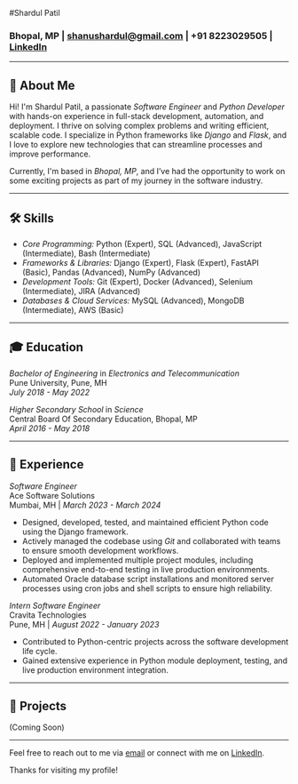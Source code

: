 #Shardul Patil

### Bhopal, MP | [shanushardul@gmail.com](mailto:shanushardul@gmail.com) | +91 8223029505 | [LinkedIn](https://linkedin.com/patilshardul)

---

## 👋 About Me

Hi! I'm Shardul Patil, a passionate *Software Engineer* and *Python Developer* with hands-on experience in full-stack development, automation, and deployment. I thrive on solving complex problems and writing efficient, scalable code. I specialize in Python frameworks like *Django* and *Flask*, and I love to explore new technologies that can streamline processes and improve performance.

Currently, I'm based in *Bhopal, MP*, and I’ve had the opportunity to work on some exciting projects as part of my journey in the software industry.

---

## 🛠 Skills

- *Core Programming:* Python (Expert), SQL (Advanced), JavaScript (Intermediate), Bash (Intermediate)
- *Frameworks & Libraries:* Django (Expert), Flask (Expert), FastAPI (Basic), Pandas (Advanced), NumPy (Advanced)
- *Development Tools:* Git (Expert), Docker (Advanced), Selenium (Intermediate), JIRA (Advanced)
- *Databases & Cloud Services:* MySQL (Advanced), MongoDB (Intermediate), AWS (Basic)

---

## 🎓 Education

*Bachelor of Engineering* in *Electronics and Telecommunication*  
Pune University, Pune, MH  
*July 2018 - May 2022*

*Higher Secondary School* in *Science*  
Central Board Of Secondary Education, Bhopal, MP  
*April 2016 - May 2018*

---

## 💼 Experience

*Software Engineer*  
Ace Software Solutions  
Mumbai, MH | *March 2023 - March 2024*

- Designed, developed, tested, and maintained efficient Python code using the Django framework.
- Actively managed the codebase using *Git* and collaborated with teams to ensure smooth development workflows.
- Deployed and implemented multiple project modules, including comprehensive end-to-end testing in live production environments.
- Automated Oracle database script installations and monitored server processes using cron jobs and shell scripts to ensure high reliability.

*Intern Software Engineer*  
Cravita Technologies  
Pune, MH | *August 2022 - January 2023*

- Contributed to Python-centric projects across the software development life cycle.
- Gained extensive experience in Python module deployment, testing, and live production environment integration.

---

## 🚀 Projects

(Coming Soon)

---

Feel free to reach out to me via [email](mailto:shanushardul@gmail.com) or connect with me on [LinkedIn](https://linkedin.com/patilshardul).

Thanks for visiting my profile!
